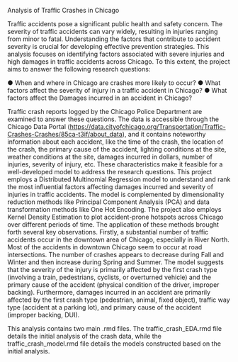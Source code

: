 Analysis of Traffic Crashes in Chicago

Traffic accidents pose a significant public health and safety concern. The severity of traffic accidents can vary widely, resulting in injuries ranging from minor to fatal. Understanding the factors that contribute to accident severity is crucial for developing effective prevention strategies. This analysis focuses on identifying factors associated with severe injuries and high damages in traffic accidents across Chicago. To this extent, the project aims to answer the following research questions:

● When and where in Chicago are crashes more likely to occur?
● What factors affect the severity of injury in a traffic accident in Chicago?
● What factors affect the Damages incurred in an accident in Chicago?

Traffic crash reports logged by the Chicago Police Department are examined to answer these questions. The data is accessible through the Chicago Data Portal (https://data.cityofchicago.org/Transportation/Traffic-Crashes-Crashes/85ca-t3if/about_data), and it contains noteworthy information about each accident, like the time of the crash, the location of the crash, the primary cause of the accident, lighting conditions at the site, weather conditions at the site, damages incurred in dollars, number of injuries, severity of injury, etc. These characteristics make it feasible for a well-developed model to address the research questions. This project employs a Distributed Multinomial Regression model to understand and rank the most influential factors affecting damages incurred and severity of injuries in traffic accidents. The model is complemented by dimensionality reduction methods like Principal Component Analysis (PCA) and data transformation methods like One Hot Encoding. The project also employs Kernel Density Estimation to plot accident-prone hotspots across Chicago over different periods of time. The application of these methods brought forth several key observations. Firstly, a substantial number of traffic accidents occur in the downtown area of Chicago, especially in River North. Most of the accidents in downtown Chicago seem to occur at road intersections. The number of crashes appears to decrease during Fall and Winter and then increase during Spring and Summer. The model suggests that the severity of the injury is primarily affected by the first crash type (involving a train, pedestrians, cyclists, or overturned vehicle) and the primary cause of the accident (physical condition of the driver, improper backing). Furthermore, damages incurred in an accident are primarily affected by the first crash type (pedestrian, animal, fixed object), traffic way type (accident at a parking lot), and primary cause of the accident (improper backing, DUI).

This analysis contains two main .rmd files. The traffic_crash_EDA.rmd file details the initial analysis of the crash data, while the traffic_crash_model.rmd file details the models constructed based on the initial analysis.
